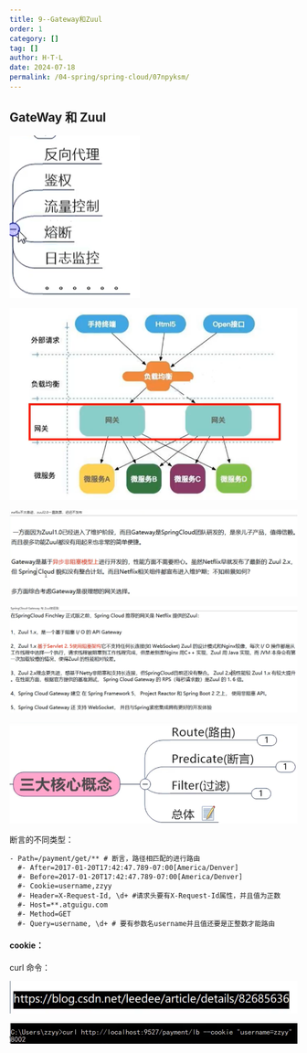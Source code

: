 ```yaml
---
title: 9--Gateway和Zuul
order: 1
category: []
tag: []
author: H·T·L
date: 2024-07-18
permalink: /04-spring/spring-cloud/07npyksm/
---
```

## GateWay 和 Zuul

![image-20210403214038248](img/image-20210403214038248.png)

![image-20210403214113302](img/image-20210403214113302.png)

![image-20210403214229706](img/image-20210403214229706.png)

![image-20210403214559901](img/image-20210403214559901.png)

![image-20210403215009376](img/image-20210403215009376.png)



断言的不同类型：

```
- Path=/payment/get/** # 断言，路径相匹配的进行路由
  #- After=2017-01-20T17:42:47.789-07:00[America/Denver]
  #- Before=2017-01-20T17:42:47.789-07:00[America/Denver]
  #- Cookie=username,zzyy
  #- Header=X-Request-Id, \d+ #请求头要有X-Request-Id属性，并且值为正数
  #- Host=**.atguigu.com
  #- Method=GET
  #- Query=username, \d+ # 要有参数名username并且值还要是正整数才能路由
```



#### cookie：

curl 命令：

![image-20210404161105889](img/image-20210404161105889.png)

![image-20210404161042022](img/image-20210404161042022.png)





















